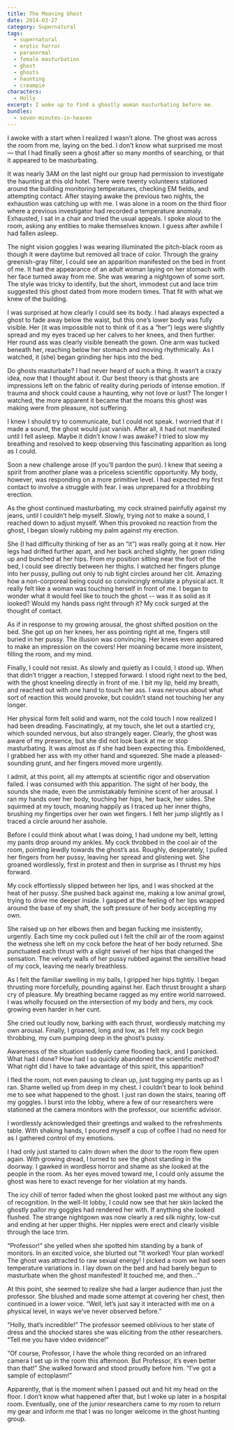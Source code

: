 ```yaml
---
title: The Moaning Ghost
date: 2014-03-27
category: Supernatural
tags:
  - supernatural
  - erotic horror
  - paranormal
  - female masturbation
  - ghost
  - ghosts
  - haunting
  - creampie
characters:
  - Holly
excerpt: I woke up to find a ghostly woman masturbating before me.
bundles:
  - seven-minutes-in-heaven
---
```


I awoke with a start when I realized I wasn’t alone. The ghost was across the room from me, laying on the bed. I don’t know what surprised me most — that I had finally seen a ghost after so many months of searching, or that it appeared to be masturbating.

It was nearly 3AM on the last night our group had permission to investigate the haunting at this old hotel. There were twenty volunteers stationed around the building monitoring temperatures, checking EM fields, and attempting contact. After staying awake the previous two nights, the exhaustion was catching up with me. I was alone in a room on the third floor where a previous investigator had recorded a temperature anomaly. Exhausted, I sat in a chair and tried the usual appeals. I spoke aloud to the room, asking any entities to make themselves known. I guess after awhile I had fallen asleep.

The night vision goggles I was wearing illuminated the pitch-black room as though it were daytime but removed all trace of color. Through the grainy greenish-gray filter, I could see an apparition manifested on the bed in front of me. It had the appearance of an adult woman laying on her stomach with her face turned away from me. She was wearing a nightgown of some sort. The style was tricky to identify, but the short, immodest cut and lace trim suggested this ghost dated from more modern times. That fit with what we knew of the building.

I was surprised at how clearly I could see its body. I had always expected a ghost to fade away below the waist, but this one’s lower body was fully visible. Her (it was impossible not to think of it as a “her”) legs were slightly spread and my eyes traced up her calves to her knees, and then further. Her round ass was clearly visible beneath the gown. One arm was tucked beneath her, reaching below her stomach and moving rhythmically. As I watched, it (she) began grinding her hips into the bed.

Do ghosts masturbate? I had never heard of such a thing. It wasn’t a crazy idea, now that I thought about it. Our best theory is that ghosts are impressions left on the fabric of reality during periods of intense emotion. If trauma and shock could cause a haunting, why not love or lust? The longer I watched, the more apparent it became that the moans this ghost was making were from pleasure, not suffering.

I knew I should try to communicate, but I could not speak. I worried that if I made a sound, the ghost would just vanish. After all, it had not manifested until I fell asleep. Maybe it didn’t know I was awake? I tried to slow my breathing and resolved to keep observing this fascinating apparition as long as I could.

Soon a new challenge arose (if you’ll pardon the pun). I knew that seeing a spirit from another plane was a priceless scientific opportunity. My body, however, was responding on a more primitive level. I had expected my first contact to involve a struggle with fear. I was unprepared for a throbbing erection.

As the ghost continued masturbating, my cock strained painfully against my jeans, until I couldn’t help myself. Slowly, trying not to make a sound, I reached down to adjust myself. When this provoked no reaction from the ghost, I began slowly rubbing my palm against my erection.

She (I had difficulty thinking of her as an “it”) was really going at it now. Her legs had drifted further apart, and her back arched slightly, her gown riding up and bunched at her hips. From my position sitting near the foot of the bed, I could see directly between her thighs. I watched her fingers plunge into her pussy, pulling out only to rub tight circles around her clit. Amazing how a non-corporeal being could so convincingly emulate a physical act. It really felt like a woman was touching herself in front of me. I began to wonder what it would feel like to touch the ghost -- was it as solid as it looked? Would my hands pass right through it? My cock surged at the thought of contact.

As if in response to my growing arousal, the ghost shifted position on the bed. She got up on her knees, her ass pointing right at me, fingers still buried in her pussy. The illusion was convincing. Her knees even appeared to make an impression on the covers! Her moaning became more insistent, filling the room, and my mind.

Finally, I could not resist. As slowly and quietly as I could, I stood up. When that didn’t trigger a reaction, I stepped forward. I stood right next to the bed, with the ghost kneeling directly in front of me. I bit my lip, held my breath, and reached out with one hand to touch her ass. I was nervous about what sort of reaction this would provoke, but couldn’t stand not touching her any longer.

Her physical form felt solid and warm, not the cold touch I now realized I had been dreading. Fascinatingly, at my touch, she let out a startled cry, which sounded nervous, but also strangely eager. Clearly, the ghost was aware of my presence, but she did not look back at me or stop masturbating. It was almost as if she had been expecting this. Emboldened, I grabbed her ass with my other hand and squeezed. She made a pleased-sounding grunt, and her fingers moved more urgently.

I admit, at this point, all my attempts at scientific rigor and observation failed. I was consumed with this apparition. The sight of her body, the sounds she made, even the unmistakably feminine scent of her arousal. I ran my hands over her body, touching her hips, her back, her sides. She squirmed at my touch, moaning happily as I traced up her inner thighs, brushing my fingertips over her own wet fingers. I felt her jump slightly as I traced a circle around her asshole.

Before I could think about what I was doing, I had undone my belt, letting my pants drop around my ankles. My cock throbbed in the cool air of the room, pointing lewdly towards the ghost’s ass. Roughly, desperately, I pulled her fingers from her pussy, leaving her spread and glistening wet. She groaned wordlessly, first in protest and then in surprise as I thrust my hips forward.

My cock effortlessly slipped between her lips, and I was shocked at the heat of her pussy. She pushed back against me, making a low animal growl, trying to drive me deeper inside. I gasped at the feeling of her lips wrapped around the base of my shaft, the soft pressure of her body accepting my own.

She raised up on her elbows then and began fucking me insistently, urgently. Each time my cock pulled out I felt the chill air of the room against the wetness she left on my cock before the heat of her body returned. She punctuated each thrust with a slight swivel of her hips that changed the sensation. The velvety walls of her pussy rubbed against the sensitive head of my cock, leaving me nearly breathless.

As I felt the familiar swelling in my balls, I gripped her hips tightly. I began thrusting more forcefully, pounding against her. Each thrust brought a sharp cry of pleasure. My breathing became ragged as my entire world narrowed. I was wholly focused on the intersection of my body and hers, my cock growing even harder in her cunt.

She cried out loudly now, barking with each thrust, wordlessly matching my own arousal. Finally, I groaned, long and low, as I felt my cock begin throbbing, my cum pumping deep in the ghost’s pussy.

Awareness of the situation suddenly came flooding back, and I panicked. What had I done? How had I so quickly abandoned the scientific method? What right did I have to take advantage of this spirit, this apparition?

I fled the room, not even pausing to clean up, just tugging my pants up as I ran. Shame welled up from deep in my chest. I couldn’t bear to look behind me to see what happened to the ghost. I just ran down the stairs, tearing off my goggles. I burst into the lobby, where a few of our researchers were stationed at the camera monitors with the professor, our scientific advisor.

I wordlessly acknowledged their greetings and walked to the refreshments table. With shaking hands, I poured myself a cup of coffee I had no need for as I gathered control of my emotions.

I had only just started to calm down when the door to the room flew open again. With growing dread, I turned to see the ghost standing in the doorway. I gawked in wordless horror and shame as she looked at the people in the room. As her eyes moved toward me, I could only assume the ghost was here to exact revenge for her violation at my hands.

The icy chill of terror faded when the ghost looked past me without any sign of recognition. In the well-lit lobby, I could now see that her skin lacked the ghostly pallor my goggles had rendered her with. If anything she looked flushed. The strange nightgown was now clearly a red silk nighty, low-cut and ending at her upper thighs. Her nipples were erect and clearly visible through the lace trim.

“Professor!” she yelled when she spotted him standing by a bank of monitors. In an excited voice, she blurted out “It worked! Your plan worked! The ghost was attracted to raw sexual energy! I picked a room we had seen temperature variations in. I lay down on the bed and had barely begun to masturbate when the ghost manifested! It touched me, and then…”

At this point, she seemed to realize she had a larger audience than just the professor. She blushed and made some attempt at covering her chest, then continued in a lower voice. “Well, let’s just say it interacted with me on a physical level, in ways we’ve never observed before.”

“Holly, that’s incredible!” The professor seemed oblivious to her state of dress and the shocked stares she was eliciting from the other researchers. “Tell me you have video evidence!”

“Of course, Professor, I have the whole thing recorded on an infrared camera I set up in the room this afternoon. But Professor, it’s even better than that!” She walked forward and stood proudly before him. “I’ve got a sample of ectoplasm!”

Apparently, that is the moment when I passed out and hit my head on the floor. I don’t know what happened after that, but I woke up later in a hospital room. Eventually, one of the junior researchers came to my room to return my gear and inform me that I was no longer welcome in the ghost hunting group.
